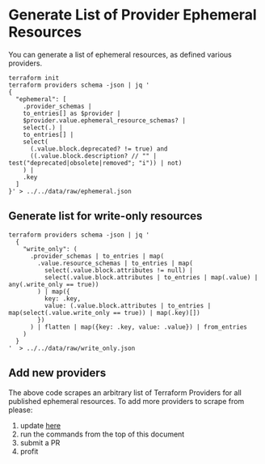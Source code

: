# Generate List of Provider Ephemeral Resources

You can generate a list of ephemeral resources, as defined various providers.

```shell
terraform init
terraform providers schema -json | jq '
{
  "ephemeral": [
    .provider_schemas | 
    to_entries[] as $provider |
    $provider.value.ephemeral_resource_schemas? |
    select(.) |
    to_entries[] |
    select(
      (.value.block.deprecated? != true) and
      ((.value.block.description? // "" | test("deprecated|obsolete|removed"; "i")) | not)
    ) |
    .key
  ]
}' > ../../data/raw/ephemeral.json
```

## Generate list for write-only resources

```shell
terraform providers schema -json | jq '
  {
    "write_only": (
      .provider_schemas | to_entries | map(
        .value.resource_schemas | to_entries | map(
          select(.value.block.attributes != null) | 
          select(.value.block.attributes | to_entries | map(.value) | any(.write_only == true))
        ) | map({
          key: .key,
          value: (.value.block.attributes | to_entries | map(select(.value.write_only == true)) | map(.key)[])
        })
      ) | flatten | map({key: .key, value: .value}) | from_entries
    )
  }
'  > ../../data/raw/write_only.json
```

## Add new providers

The above code scrapes an arbitrary list of Terraform Providers for all published ephemeral resources. To add more providers to scrape from please:
1. update [here]()
1. run the commands from the top of this document
1. submit a PR
1. profit